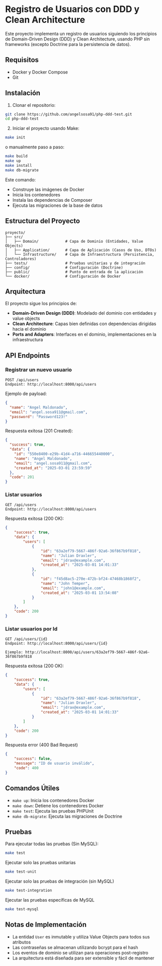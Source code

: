 # Registro de Usuarios con DDD y Clean Architecture

Este proyecto implementa un registro de usuarios siguiendo los principios de Domain-Driven Design (DDD) y Clean Architecture, usando PHP sin frameworks (excepto Doctrine para la persistencia de datos).

## Requisitos

- Docker y Docker Compose
- Git

## Instalación

1. Clonar el repositorio:
```bash
git clone https://github.com/angelsosa91/php-ddd-test.git
cd php-ddd-test
```

2. Iniciar el proyecto usando Make:
```bash
make init
```

o manualmente paso a paso:
```bash
make build 
make up 
make install 
make db-migrate
```

Este comando:
- Construye las imágenes de Docker
- Inicia los contenedores
- Instala las dependencias de Composer
- Ejecuta las migraciones de la base de datos

## Estructura del Proyecto

```
proyecto/
├── src/
│   ├── Domain/            # Capa de Dominio (Entidades, Value Objects)
│   ├── Application/       # Capa de Aplicación (Casos de Uso, DTOs)
│   └── Infrastructure/    # Capa de Infraestructura (Persistencia, Controladores)
├── tests/                 # Pruebas unitarias y de integración
├── config/                # Configuración (Doctrine)
├── public/                # Punto de entrada de la aplicación
└── docker/                # Configuración de Docker
```

## Arquitectura

El proyecto sigue los principios de:

- **Domain-Driven Design (DDD)**: Modelado del dominio con entidades y value objects
- **Clean Architecture**: Capas bien definidas con dependencias dirigidas hacia el dominio
- **Ports and Adapters**: Interfaces en el dominio, implementaciones en la infraestructura

## API Endpoints

### Registrar un nuevo usuario

```
POST /api/users
Endpoint: http://localhost:8000/api/users
```

Ejemplo de payload:
```json
{
  "name": "Angel Maldonado",
  "email": "angel.sosa911@gmail.com",
  "password": "Password123!"
}
```

Respuesta exitosa (201 Created):
```json
{
  "success": true,
  "data": {
    "id": "550e8400-e29b-41d4-a716-446655440000",
    "name": "Angel Maldonado",
    "email": "angel.sosa911@gmail.com",
    "created_at": "2025-03-01 23:59:59"
  },
  "code": 201
}
```

### Listar usuarios

```
GET /api/users
Endpoint: http://localhost:8000/api/users
```

Respuesta exitosa (200 OK):
```json
{
    "success": true,
    "data": {
        "users": [
            {
                "id": "63a2ef79-5667-486f-92a6-36f867b9f818",
                "name": "Julian Draxler",
                "email": "jdrax@example.com",
                "created_at": "2025-03-01 14:01:33"
            },
            {
                "id": "f45d8ac5-270e-472b-bf24-47468b1868f2",
                "name": "John Temper",
                "email": "john1@example.com",
                "created_at": "2025-03-01 13:54:08"
            }
        ]
    },
    "code": 200
}
```

### Listar usuarios por Id

```
GET /api/users/{id}
Endpoint: http://localhost:8000/api/users/{id}

Ejemplo: http://localhost:8000/api/users/63a2ef79-5667-486f-92a6-36f867b9f818
```

Respuesta exitosa (200 OK):
```json
{
    "success": true,
    "data": {
        "users": [
            {
                "id": "63a2ef79-5667-486f-92a6-36f867b9f818",
                "name": "Julian Draxler",
                "email": "jdrax@example.com",
                "created_at": "2025-03-01 14:01:33"
            }
        ]
    },
    "code": 200
}
```

Respuesta error (400 Bad Request)
```json
{
    "success": false,
    "message": "ID de usuario inválido",
    "code": 400
}
```

## Comandos Útiles

- `make up`: Inicia los contenedores Docker
- `make down`: Detiene los contenedores Docker
- `make test`: Ejecuta las pruebas PHPUnit
- `make db-migrate`: Ejecuta las migraciones de Doctrine

## Pruebas

Para ejecutar todas las pruebas (Sin MySQL):

```bash
make test
```

Ejecutar solo las pruebas unitarias
```bash
make test-unit
```

Ejecutar solo las pruebas de integración (sin MySQL)
```bash
make test-integration
```

Ejecutar las pruebas específicas de MySQL
```bash
make test-mysql
```

## Notas de Implementación

- La entidad `User` es inmutable y utiliza Value Objects para todos sus atributos
- Las contraseñas se almacenan utilizando bcrypt para el hash
- Los eventos de dominio se utilizan para operaciones post-registro
- La arquitectura está diseñada para ser extensible y fácil de mantener